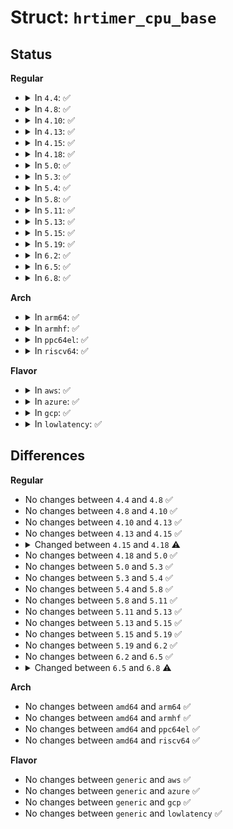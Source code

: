 # Struct: <code>hrtimer_cpu_base</code>

## Status
<b>Regular</b>
<ul>
<li>
<details>
<summary>In <code>4.4</code>: ✅</summary>

```c
struct hrtimer_cpu_base {
    raw_spinlock_t lock;
    seqcount_t seq;
    struct hrtimer *running;
    unsigned int cpu;
    unsigned int active_bases;
    unsigned int clock_was_set_seq;
    bool migration_enabled;
    bool nohz_active;
    unsigned int in_hrtirq;
    unsigned int hres_active;
    unsigned int hang_detected;
    ktime_t expires_next;
    struct hrtimer *next_timer;
    unsigned int nr_events;
    unsigned int nr_retries;
    unsigned int nr_hangs;
    unsigned int max_hang_time;
    struct hrtimer_clock_base clock_base[4];
};
```
</details>
</li>
<li>
<details>
<summary>In <code>4.8</code>: ✅</summary>

```c
struct hrtimer_cpu_base {
    raw_spinlock_t lock;
    seqcount_t seq;
    struct hrtimer *running;
    unsigned int cpu;
    unsigned int active_bases;
    unsigned int clock_was_set_seq;
    bool migration_enabled;
    bool nohz_active;
    unsigned int in_hrtirq;
    unsigned int hres_active;
    unsigned int hang_detected;
    ktime_t expires_next;
    struct hrtimer *next_timer;
    unsigned int nr_events;
    unsigned int nr_retries;
    unsigned int nr_hangs;
    unsigned int max_hang_time;
    struct hrtimer_clock_base clock_base[4];
};
```
</details>
</li>
<li>
<details>
<summary>In <code>4.10</code>: ✅</summary>

```c
struct hrtimer_cpu_base {
    raw_spinlock_t lock;
    seqcount_t seq;
    struct hrtimer *running;
    unsigned int cpu;
    unsigned int active_bases;
    unsigned int clock_was_set_seq;
    bool migration_enabled;
    bool nohz_active;
    unsigned int in_hrtirq;
    unsigned int hres_active;
    unsigned int hang_detected;
    ktime_t expires_next;
    struct hrtimer *next_timer;
    unsigned int nr_events;
    unsigned int nr_retries;
    unsigned int nr_hangs;
    unsigned int max_hang_time;
    struct hrtimer_clock_base clock_base[4];
};
```
</details>
</li>
<li>
<details>
<summary>In <code>4.13</code>: ✅</summary>

```c
struct hrtimer_cpu_base {
    raw_spinlock_t lock;
    seqcount_t seq;
    struct hrtimer *running;
    unsigned int cpu;
    unsigned int active_bases;
    unsigned int clock_was_set_seq;
    bool migration_enabled;
    bool nohz_active;
    unsigned int in_hrtirq;
    unsigned int hres_active;
    unsigned int hang_detected;
    ktime_t expires_next;
    struct hrtimer *next_timer;
    unsigned int nr_events;
    unsigned int nr_retries;
    unsigned int nr_hangs;
    unsigned int max_hang_time;
    struct hrtimer_clock_base clock_base[4];
};
```
</details>
</li>
<li>
<details>
<summary>In <code>4.15</code>: ✅</summary>

```c
struct hrtimer_cpu_base {
    raw_spinlock_t lock;
    seqcount_t seq;
    struct hrtimer *running;
    unsigned int cpu;
    unsigned int active_bases;
    unsigned int clock_was_set_seq;
    bool migration_enabled;
    bool nohz_active;
    unsigned int in_hrtirq;
    unsigned int hres_active;
    unsigned int hang_detected;
    ktime_t expires_next;
    struct hrtimer *next_timer;
    unsigned int nr_events;
    unsigned int nr_retries;
    unsigned int nr_hangs;
    unsigned int max_hang_time;
    struct hrtimer_clock_base clock_base[4];
};
```
</details>
</li>
<li>
<details>
<summary>In <code>4.18</code>: ✅</summary>

```c
struct hrtimer_cpu_base {
    raw_spinlock_t lock;
    unsigned int cpu;
    unsigned int active_bases;
    unsigned int clock_was_set_seq;
    unsigned int hres_active;
    unsigned int in_hrtirq;
    unsigned int hang_detected;
    unsigned int softirq_activated;
    unsigned int nr_events;
    short unsigned int nr_retries;
    short unsigned int nr_hangs;
    unsigned int max_hang_time;
    ktime_t expires_next;
    struct hrtimer *next_timer;
    ktime_t softirq_expires_next;
    struct hrtimer *softirq_next_timer;
    struct hrtimer_clock_base clock_base[8];
};
```
</details>
</li>
<li>
<details>
<summary>In <code>5.0</code>: ✅</summary>

```c
struct hrtimer_cpu_base {
    raw_spinlock_t lock;
    unsigned int cpu;
    unsigned int active_bases;
    unsigned int clock_was_set_seq;
    unsigned int hres_active;
    unsigned int in_hrtirq;
    unsigned int hang_detected;
    unsigned int softirq_activated;
    unsigned int nr_events;
    short unsigned int nr_retries;
    short unsigned int nr_hangs;
    unsigned int max_hang_time;
    ktime_t expires_next;
    struct hrtimer *next_timer;
    ktime_t softirq_expires_next;
    struct hrtimer *softirq_next_timer;
    struct hrtimer_clock_base clock_base[8];
};
```
</details>
</li>
<li>
<details>
<summary>In <code>5.3</code>: ✅</summary>

```c
struct hrtimer_cpu_base {
    raw_spinlock_t lock;
    unsigned int cpu;
    unsigned int active_bases;
    unsigned int clock_was_set_seq;
    unsigned int hres_active;
    unsigned int in_hrtirq;
    unsigned int hang_detected;
    unsigned int softirq_activated;
    unsigned int nr_events;
    short unsigned int nr_retries;
    short unsigned int nr_hangs;
    unsigned int max_hang_time;
    ktime_t expires_next;
    struct hrtimer *next_timer;
    ktime_t softirq_expires_next;
    struct hrtimer *softirq_next_timer;
    struct hrtimer_clock_base clock_base[8];
};
```
</details>
</li>
<li>
<details>
<summary>In <code>5.4</code>: ✅</summary>

```c
struct hrtimer_cpu_base {
    raw_spinlock_t lock;
    unsigned int cpu;
    unsigned int active_bases;
    unsigned int clock_was_set_seq;
    unsigned int hres_active;
    unsigned int in_hrtirq;
    unsigned int hang_detected;
    unsigned int softirq_activated;
    unsigned int nr_events;
    short unsigned int nr_retries;
    short unsigned int nr_hangs;
    unsigned int max_hang_time;
    ktime_t expires_next;
    struct hrtimer *next_timer;
    ktime_t softirq_expires_next;
    struct hrtimer *softirq_next_timer;
    struct hrtimer_clock_base clock_base[8];
};
```
</details>
</li>
<li>
<details>
<summary>In <code>5.8</code>: ✅</summary>

```c
struct hrtimer_cpu_base {
    raw_spinlock_t lock;
    unsigned int cpu;
    unsigned int active_bases;
    unsigned int clock_was_set_seq;
    unsigned int hres_active;
    unsigned int in_hrtirq;
    unsigned int hang_detected;
    unsigned int softirq_activated;
    unsigned int nr_events;
    short unsigned int nr_retries;
    short unsigned int nr_hangs;
    unsigned int max_hang_time;
    ktime_t expires_next;
    struct hrtimer *next_timer;
    ktime_t softirq_expires_next;
    struct hrtimer *softirq_next_timer;
    struct hrtimer_clock_base clock_base[8];
};
```
</details>
</li>
<li>
<details>
<summary>In <code>5.11</code>: ✅</summary>

```c
struct hrtimer_cpu_base {
    raw_spinlock_t lock;
    unsigned int cpu;
    unsigned int active_bases;
    unsigned int clock_was_set_seq;
    unsigned int hres_active;
    unsigned int in_hrtirq;
    unsigned int hang_detected;
    unsigned int softirq_activated;
    unsigned int nr_events;
    short unsigned int nr_retries;
    short unsigned int nr_hangs;
    unsigned int max_hang_time;
    ktime_t expires_next;
    struct hrtimer *next_timer;
    ktime_t softirq_expires_next;
    struct hrtimer *softirq_next_timer;
    struct hrtimer_clock_base clock_base[8];
};
```
</details>
</li>
<li>
<details>
<summary>In <code>5.13</code>: ✅</summary>

```c
struct hrtimer_cpu_base {
    raw_spinlock_t lock;
    unsigned int cpu;
    unsigned int active_bases;
    unsigned int clock_was_set_seq;
    unsigned int hres_active;
    unsigned int in_hrtirq;
    unsigned int hang_detected;
    unsigned int softirq_activated;
    unsigned int nr_events;
    short unsigned int nr_retries;
    short unsigned int nr_hangs;
    unsigned int max_hang_time;
    ktime_t expires_next;
    struct hrtimer *next_timer;
    ktime_t softirq_expires_next;
    struct hrtimer *softirq_next_timer;
    struct hrtimer_clock_base clock_base[8];
};
```
</details>
</li>
<li>
<details>
<summary>In <code>5.15</code>: ✅</summary>

```c
struct hrtimer_cpu_base {
    raw_spinlock_t lock;
    unsigned int cpu;
    unsigned int active_bases;
    unsigned int clock_was_set_seq;
    unsigned int hres_active;
    unsigned int in_hrtirq;
    unsigned int hang_detected;
    unsigned int softirq_activated;
    unsigned int nr_events;
    short unsigned int nr_retries;
    short unsigned int nr_hangs;
    unsigned int max_hang_time;
    ktime_t expires_next;
    struct hrtimer *next_timer;
    ktime_t softirq_expires_next;
    struct hrtimer *softirq_next_timer;
    struct hrtimer_clock_base clock_base[8];
};
```
</details>
</li>
<li>
<details>
<summary>In <code>5.19</code>: ✅</summary>

```c
struct hrtimer_cpu_base {
    raw_spinlock_t lock;
    unsigned int cpu;
    unsigned int active_bases;
    unsigned int clock_was_set_seq;
    unsigned int hres_active;
    unsigned int in_hrtirq;
    unsigned int hang_detected;
    unsigned int softirq_activated;
    unsigned int nr_events;
    short unsigned int nr_retries;
    short unsigned int nr_hangs;
    unsigned int max_hang_time;
    ktime_t expires_next;
    struct hrtimer *next_timer;
    ktime_t softirq_expires_next;
    struct hrtimer *softirq_next_timer;
    struct hrtimer_clock_base clock_base[8];
};
```
</details>
</li>
<li>
<details>
<summary>In <code>6.2</code>: ✅</summary>

```c
struct hrtimer_cpu_base {
    raw_spinlock_t lock;
    unsigned int cpu;
    unsigned int active_bases;
    unsigned int clock_was_set_seq;
    unsigned int hres_active;
    unsigned int in_hrtirq;
    unsigned int hang_detected;
    unsigned int softirq_activated;
    unsigned int nr_events;
    short unsigned int nr_retries;
    short unsigned int nr_hangs;
    unsigned int max_hang_time;
    ktime_t expires_next;
    struct hrtimer *next_timer;
    ktime_t softirq_expires_next;
    struct hrtimer *softirq_next_timer;
    struct hrtimer_clock_base clock_base[8];
};
```
</details>
</li>
<li>
<details>
<summary>In <code>6.5</code>: ✅</summary>

```c
struct hrtimer_cpu_base {
    raw_spinlock_t lock;
    unsigned int cpu;
    unsigned int active_bases;
    unsigned int clock_was_set_seq;
    unsigned int hres_active;
    unsigned int in_hrtirq;
    unsigned int hang_detected;
    unsigned int softirq_activated;
    unsigned int nr_events;
    short unsigned int nr_retries;
    short unsigned int nr_hangs;
    unsigned int max_hang_time;
    ktime_t expires_next;
    struct hrtimer *next_timer;
    ktime_t softirq_expires_next;
    struct hrtimer *softirq_next_timer;
    struct hrtimer_clock_base clock_base[8];
};
```
</details>
</li>
<li>
<details>
<summary>In <code>6.8</code>: ✅</summary>

```c
struct hrtimer_cpu_base {
    raw_spinlock_t lock;
    unsigned int cpu;
    unsigned int active_bases;
    unsigned int clock_was_set_seq;
    unsigned int hres_active;
    unsigned int in_hrtirq;
    unsigned int hang_detected;
    unsigned int softirq_activated;
    unsigned int online;
    unsigned int nr_events;
    short unsigned int nr_retries;
    short unsigned int nr_hangs;
    unsigned int max_hang_time;
    ktime_t expires_next;
    struct hrtimer *next_timer;
    ktime_t softirq_expires_next;
    struct hrtimer *softirq_next_timer;
    struct hrtimer_clock_base clock_base[8];
};
```
</details>
</li>
</ul>
<b>Arch</b>
<ul>
<li>
<details>
<summary>In <code>arm64</code>: ✅</summary>

```c
struct hrtimer_cpu_base {
    raw_spinlock_t lock;
    unsigned int cpu;
    unsigned int active_bases;
    unsigned int clock_was_set_seq;
    unsigned int hres_active;
    unsigned int in_hrtirq;
    unsigned int hang_detected;
    unsigned int softirq_activated;
    unsigned int nr_events;
    short unsigned int nr_retries;
    short unsigned int nr_hangs;
    unsigned int max_hang_time;
    ktime_t expires_next;
    struct hrtimer *next_timer;
    ktime_t softirq_expires_next;
    struct hrtimer *softirq_next_timer;
    struct hrtimer_clock_base clock_base[8];
};
```
</details>
</li>
<li>
<details>
<summary>In <code>armhf</code>: ✅</summary>

```c
struct hrtimer_cpu_base {
    raw_spinlock_t lock;
    unsigned int cpu;
    unsigned int active_bases;
    unsigned int clock_was_set_seq;
    unsigned int hres_active;
    unsigned int in_hrtirq;
    unsigned int hang_detected;
    unsigned int softirq_activated;
    unsigned int nr_events;
    short unsigned int nr_retries;
    short unsigned int nr_hangs;
    unsigned int max_hang_time;
    ktime_t expires_next;
    struct hrtimer *next_timer;
    ktime_t softirq_expires_next;
    struct hrtimer *softirq_next_timer;
    struct hrtimer_clock_base clock_base[8];
};
```
</details>
</li>
<li>
<details>
<summary>In <code>ppc64el</code>: ✅</summary>

```c
struct hrtimer_cpu_base {
    raw_spinlock_t lock;
    unsigned int cpu;
    unsigned int active_bases;
    unsigned int clock_was_set_seq;
    unsigned int hres_active;
    unsigned int in_hrtirq;
    unsigned int hang_detected;
    unsigned int softirq_activated;
    unsigned int nr_events;
    short unsigned int nr_retries;
    short unsigned int nr_hangs;
    unsigned int max_hang_time;
    ktime_t expires_next;
    struct hrtimer *next_timer;
    ktime_t softirq_expires_next;
    struct hrtimer *softirq_next_timer;
    struct hrtimer_clock_base clock_base[8];
};
```
</details>
</li>
<li>
<details>
<summary>In <code>riscv64</code>: ✅</summary>

```c
struct hrtimer_cpu_base {
    raw_spinlock_t lock;
    unsigned int cpu;
    unsigned int active_bases;
    unsigned int clock_was_set_seq;
    unsigned int hres_active;
    unsigned int in_hrtirq;
    unsigned int hang_detected;
    unsigned int softirq_activated;
    unsigned int nr_events;
    short unsigned int nr_retries;
    short unsigned int nr_hangs;
    unsigned int max_hang_time;
    ktime_t expires_next;
    struct hrtimer *next_timer;
    ktime_t softirq_expires_next;
    struct hrtimer *softirq_next_timer;
    struct hrtimer_clock_base clock_base[8];
};
```
</details>
</li>
</ul>
<b>Flavor</b>
<ul>
<li>
<details>
<summary>In <code>aws</code>: ✅</summary>

```c
struct hrtimer_cpu_base {
    raw_spinlock_t lock;
    unsigned int cpu;
    unsigned int active_bases;
    unsigned int clock_was_set_seq;
    unsigned int hres_active;
    unsigned int in_hrtirq;
    unsigned int hang_detected;
    unsigned int softirq_activated;
    unsigned int nr_events;
    short unsigned int nr_retries;
    short unsigned int nr_hangs;
    unsigned int max_hang_time;
    ktime_t expires_next;
    struct hrtimer *next_timer;
    ktime_t softirq_expires_next;
    struct hrtimer *softirq_next_timer;
    struct hrtimer_clock_base clock_base[8];
};
```
</details>
</li>
<li>
<details>
<summary>In <code>azure</code>: ✅</summary>

```c
struct hrtimer_cpu_base {
    raw_spinlock_t lock;
    unsigned int cpu;
    unsigned int active_bases;
    unsigned int clock_was_set_seq;
    unsigned int hres_active;
    unsigned int in_hrtirq;
    unsigned int hang_detected;
    unsigned int softirq_activated;
    unsigned int nr_events;
    short unsigned int nr_retries;
    short unsigned int nr_hangs;
    unsigned int max_hang_time;
    ktime_t expires_next;
    struct hrtimer *next_timer;
    ktime_t softirq_expires_next;
    struct hrtimer *softirq_next_timer;
    struct hrtimer_clock_base clock_base[8];
};
```
</details>
</li>
<li>
<details>
<summary>In <code>gcp</code>: ✅</summary>

```c
struct hrtimer_cpu_base {
    raw_spinlock_t lock;
    unsigned int cpu;
    unsigned int active_bases;
    unsigned int clock_was_set_seq;
    unsigned int hres_active;
    unsigned int in_hrtirq;
    unsigned int hang_detected;
    unsigned int softirq_activated;
    unsigned int nr_events;
    short unsigned int nr_retries;
    short unsigned int nr_hangs;
    unsigned int max_hang_time;
    ktime_t expires_next;
    struct hrtimer *next_timer;
    ktime_t softirq_expires_next;
    struct hrtimer *softirq_next_timer;
    struct hrtimer_clock_base clock_base[8];
};
```
</details>
</li>
<li>
<details>
<summary>In <code>lowlatency</code>: ✅</summary>

```c
struct hrtimer_cpu_base {
    raw_spinlock_t lock;
    unsigned int cpu;
    unsigned int active_bases;
    unsigned int clock_was_set_seq;
    unsigned int hres_active;
    unsigned int in_hrtirq;
    unsigned int hang_detected;
    unsigned int softirq_activated;
    unsigned int nr_events;
    short unsigned int nr_retries;
    short unsigned int nr_hangs;
    unsigned int max_hang_time;
    ktime_t expires_next;
    struct hrtimer *next_timer;
    ktime_t softirq_expires_next;
    struct hrtimer *softirq_next_timer;
    struct hrtimer_clock_base clock_base[8];
};
```
</details>
</li>
</ul>

## Differences
<b>Regular</b>
<ul>
<li>
No changes between <code>4.4</code> and <code>4.8</code> ✅
</li>
<li>
No changes between <code>4.8</code> and <code>4.10</code> ✅
</li>
<li>
No changes between <code>4.10</code> and <code>4.13</code> ✅
</li>
<li>
No changes between <code>4.13</code> and <code>4.15</code> ✅
</li>
<li>
<details>
<summary>Changed between <code>4.15</code> and <code>4.18</code> ⚠️</summary>
<ul>
<li>
<b>Field added. </b>
<code>unsigned int softirq_activated</code>
</li>
<li>
<b>Field added. </b>
<code>ktime_t softirq_expires_next</code>
</li>
<li>
<b>Field added. </b>
<code>struct hrtimer *softirq_next_timer</code>
</li>
<li>
<b>Field removed. </b>
<code>seqcount_t seq</code>
</li>
<li>
<b>Field removed. </b>
<code>struct hrtimer *running</code>
</li>
<li>
<b>Field removed. </b>
<code>bool migration_enabled</code>
</li>
<li>
<b>Field removed. </b>
<code>bool nohz_active</code>
</li>
<li>
<b>Field type changed. </b>
<code>unsigned int nr_retries</code> ➡️ <code>short unsigned int nr_retries</code>
</li>
<li>
<b>Field type changed. </b>
<code>unsigned int nr_hangs</code> ➡️ <code>short unsigned int nr_hangs</code>
</li>
<li>
<b>Field type changed. </b>
<code>struct hrtimer_clock_base clock_base[4]</code> ➡️ <code>struct hrtimer_clock_base clock_base[8]</code>
</li>
</ul>
</details>
</li>
<li>
No changes between <code>4.18</code> and <code>5.0</code> ✅
</li>
<li>
No changes between <code>5.0</code> and <code>5.3</code> ✅
</li>
<li>
No changes between <code>5.3</code> and <code>5.4</code> ✅
</li>
<li>
No changes between <code>5.4</code> and <code>5.8</code> ✅
</li>
<li>
No changes between <code>5.8</code> and <code>5.11</code> ✅
</li>
<li>
No changes between <code>5.11</code> and <code>5.13</code> ✅
</li>
<li>
No changes between <code>5.13</code> and <code>5.15</code> ✅
</li>
<li>
No changes between <code>5.15</code> and <code>5.19</code> ✅
</li>
<li>
No changes between <code>5.19</code> and <code>6.2</code> ✅
</li>
<li>
No changes between <code>6.2</code> and <code>6.5</code> ✅
</li>
<li>
<details>
<summary>Changed between <code>6.5</code> and <code>6.8</code> ⚠️</summary>
<ul>
<li>
<b>Field added. </b>
<code>unsigned int online</code>
</li>
</ul>
</details>
</li>
</ul>
<b>Arch</b>
<ul>
<li>
No changes between <code>amd64</code> and <code>arm64</code> ✅
</li>
<li>
No changes between <code>amd64</code> and <code>armhf</code> ✅
</li>
<li>
No changes between <code>amd64</code> and <code>ppc64el</code> ✅
</li>
<li>
No changes between <code>amd64</code> and <code>riscv64</code> ✅
</li>
</ul>
<b>Flavor</b>
<ul>
<li>
No changes between <code>generic</code> and <code>aws</code> ✅
</li>
<li>
No changes between <code>generic</code> and <code>azure</code> ✅
</li>
<li>
No changes between <code>generic</code> and <code>gcp</code> ✅
</li>
<li>
No changes between <code>generic</code> and <code>lowlatency</code> ✅
</li>
</ul>
